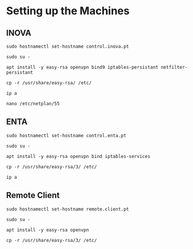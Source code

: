 # Setting up the Machines
## INOVA
```
sudo hostnamectl set-hostname control.inova.pt
```

```
sudo su -
```

```
apt install -y easy-rsa openvpn bind9 iptables-persistant netfilter-persistant
```

```
cp -r /usr/share/easy-rsa/ /etc/
```

```
ip a
```

```
nano /etc/netplan/55
```




## ENTA
```
sudo hostnamectl set-hostname control.enta.pt
```

```
sudo su -
```

```
apt install -y easy-rsa openvpn bind iptables-services
```

```
cp -r /usr/share/easy-rsa/3/ /etc/
```

```
ip a
```

## Remote Client
```
sudo hostnamectl set-hostname remote.client.pt
```

```
sudo su -
```

```
apt install -y easy-rsa openvpn
```

```
cp -r /usr/share/easy-rsa/3/ /etc/
```
